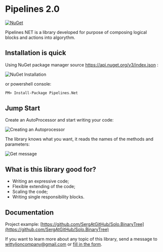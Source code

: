 # Pipelines 2.0

[![NuGet](https://img.shields.io/nuget/v/Pipelines.Net.svg?style=plastic)](https://www.nuget.org/packages/Pipelines.Net/)

Pipelines NET is a library developed for purpose of composing logical blocks and actions into algorythm.


## Installation is quick

Using NuGet package manager source https://api.nuget.org/v3/index.json :

![NuGet Installation](https://raw.githubusercontent.com/wittylion/Pipelines.Net/release/2.0/docs/README/nuget.png)

or powershell console:

```ps
PM> Install-Package Pipelines.Net
```

## Jump Start

Create an AutoProcessor and start writing your code:

![Creating an Autoprocessor](https://raw.githubusercontent.com/wittylion/Pipelines.Net/release/2.0/docs/images/first-step.gif)

The library knows what you want, it reads the names of the methods and parameters:

![Get message](https://raw.githubusercontent.com/wittylion/Pipelines.Net/release/2.0/docs/images/get-message.gif)

## What is this library good for?

- Writing an expressive code;
- Flexible extending of the code;
- Scaling the code; 
- Writing single responsibility blocks.

## Documentation

Project example: [https://github.com/SergAtGitHub/Solo.BinaryTree](https://github.com/SergAtGitHub/Solo.BinaryTree)

If you want to learn more about any topic of this library, send a message to [wittylioncompany@gmail.com](mailto:wittylioncompany@gmail.com) or [fill in the form](https://forms.gle/Y8aogzwPQ3sLKXMCA).
